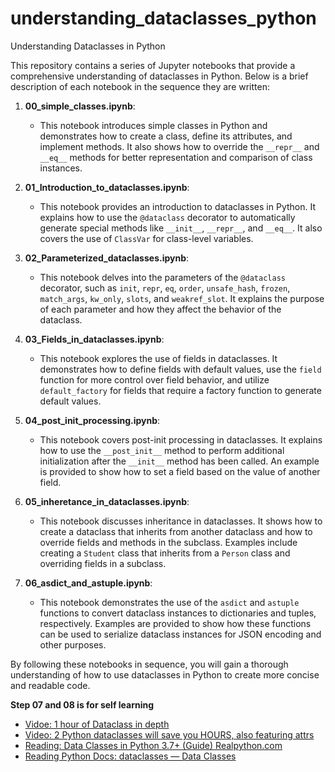 # understanding_dataclasses_python
Understanding Dataclasses in Python

This repository contains a series of Jupyter notebooks that provide a comprehensive understanding of dataclasses in Python. Below is a brief description of each notebook in the sequence they are written:

1. **00_simple_classes.ipynb**:
   - This notebook introduces simple classes in Python and demonstrates how to create a class, define its attributes, and implement methods. It also shows how to override the `__repr__` and `__eq__` methods for better representation and comparison of class instances.

2. **01_Introduction_to_dataclasses.ipynb**:
   - This notebook provides an introduction to dataclasses in Python. It explains how to use the `@dataclass` decorator to automatically generate special methods like `__init__`, `__repr__`, and `__eq__`. It also covers the use of `ClassVar` for class-level variables.

3. **02_Parameterized_dataclasses.ipynb**:
   - This notebook delves into the parameters of the `@dataclass` decorator, such as `init`, `repr`, `eq`, `order`, `unsafe_hash`, `frozen`, `match_args`, `kw_only`, `slots`, and `weakref_slot`. It explains the purpose of each parameter and how they affect the behavior of the dataclass.

4. **03_Fields_in_dataclasses.ipynb**:
   - This notebook explores the use of fields in dataclasses. It demonstrates how to define fields with default values, use the `field` function for more control over field behavior, and utilize `default_factory` for fields that require a factory function to generate default values.

5. **04_post_init_processing.ipynb**:
   - This notebook covers post-init processing in dataclasses. It explains how to use the `__post_init__` method to perform additional initialization after the `__init__` method has been called. An example is provided to show how to set a field based on the value of another field.

6. **05_inheretance_in_dataclasses.ipynb**:
   - This notebook discusses inheritance in dataclasses. It shows how to create a dataclass that inherits from another dataclass and how to override fields and methods in the subclass. Examples include creating a `Student` class that inherits from a `Person` class and overriding fields in a subclass.

7. **06_asdict_and_astuple.ipynb**:
   - This notebook demonstrates the use of the `asdict` and `astuple` functions to convert dataclass instances to dictionaries and tuples, respectively. Examples are provided to show how these functions can be used to serialize dataclass instances for JSON encoding and other purposes.

By following these notebooks in sequence, you will gain a thorough understanding of how to use dataclasses in Python to create more concise and readable code.
 
 __Step 07 and 08 is for self learning__

 - [Vidoe: 1 hour of Dataclass in depth](https://www.youtube.com/watch?v=2P0i119GXNQ)
 - [Video: 2 Python dataclasses will save you HOURS, also featuring attrs](https://www.youtube.com/watch?v=vBH6GRJ1REM)
 - [Reading: Data Classes in Python 3.7+ (Guide) Realpython.com](https://realpython.com/python-data-classes/)
 - [Reading Python Docs: dataclasses — Data Classes ](https://docs.python.org/3/library/dataclasses.html#module-contents)
